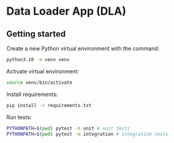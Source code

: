 # Data Loader App (DLA)

## Getting started
Create a new Python virtual environment with the command:
```bash
python3.10 -m venv venv
```

Activate virtual environment:
```bash
source venv/bin/activate
```

Install requirements:
```bash
pip install -r requirements.txt
```

Run tests:
```bash
PYTHONPATH=$(pwd) pytest -m unit # unit tests
PYTHONPATH=$(pwd) pytest -m integration # integration tests
```
